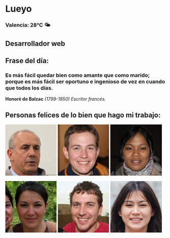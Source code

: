 # Lueyo
### Valencia:  28°C 🌤️
## Desarrollador web
## Frase del día:
<!-- START QUOTE -->
### Es más fácil quedar bien como amante que como marido; porque es más fácil ser oportuno e ingenioso de vez en cuando que todos los días.
**Honoré de Balzac** *(1799-1850) Escritor francés.*
<!-- END QUOTE -->






## Personas felices de lo bien que hago mi trabajo:

<p float="left">
  <img src="src/image_0.png" width="32%" />
  <img src="src/image_1.png" width="32%" /> 
  <img src="src/image_2.png" width="32%" />
</p>
<p float="left">
  <img src="src/image_3.png" width="32%" />
  <img src="src/image_4.png" width="32%" /> 
  <img src="src/image_5.png" width="32%" />
</p>
